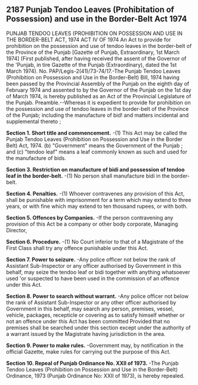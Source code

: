 ## 2187 Punjab Tendoo Leaves (Prohibitation of Possession) and use in the Border-Belt Act 1974
PUNJAB TENDOO LEAVES (PROHIBITION ON POSSESSION AND USE IN THE BORDER-BELT ACT, 1974
ACT IV OF 1974
An Act to provide for prohibition on the possession and use of tendoo leaves in the border-belt of the Province of the Punjab
[Gazette of Punjab, Extraordinary, 1st March 1974]
(First published, after having received the assent of the Governor of the 'Punjab, in tire Gazette of the Punjab (Extraordinary), dated the 1st March 1974).
No. PAP/Legis-2(41)/73-74/17.-The Punjab Tendoo Leaves (Prohibition on Possession and Use in the Border-Belt) Bill, 1974 having been passed by the Provincial Assembly of the Punjab on the eighth day of February 1974 and assented to by the Governor of the Punjab on the 1st day of March 1974, is hereby published as an Act of the Provincial Legislature of the Punjab.
Preamble.--Whereas it is expedient to provide for prohibition on the possession and use of tendoo leaves in the border-belt of the Province of the Punjab; including the manufacture of bid! and matters incidental and supplemental thereto ;

**Section 1. Short title and commencement.**
-(1) This Act may be called the Punjab Tendoo Leaves (Prohibition on Possession and Use in the Border Belt) Act, 1974.
(b) "Government" means the Government of the Punjab ; and
(c) "tendoo leaf" means a leaf commonly known as such and used for the manufacture of bids.

**Section 3. Restriction on manufacture of bidi and possession of tendoo leaf in the border-belt.**
-(1) No person shall manufacture bidi in the border-belt.

**Section 4. Penalties.**
-(1) Whoever contravenes any provision of this Act, shall be punishable with imprisonment for a term which may extend to three years, or with fine which may extend to ten thousand rupees, or with both.

**Section 5. Offences by Companies.**
-If the person contravening any provision of this Act be a company or other body corporate, Managing Director,

**Section 6. Procedure.**
-(1) No Court inferior to that of a Magistrate of the First Class shall try any offence punishable under this Act.

**Section 7. Power to seizure.**
-Any police officer not below the rank of Assistant Sub-Inspector or any officer authorised by Government in this behalf, may seize the tendoo leaf or bidi together with anything whatsoever used 'or suspected to have been used in the commission of an offence under this Act.

**Section 8. Power to search without warrant.**
-Any police officer not below the rank of Assistant Sub-Inspector or any other officer authorised by Government in this behalf, may search any person, premises, vessel, vehicle, packages, recepticle or covering as to satisfy himself whether or not an offence under this Act has been committed
   Provided that no premises shall be searched under this section except under the authority of a warrant issued by the Magistrate having jurisdiction in the area.

**Section 9. Power to make rules.**
-Government may, by notification in the official Gazette, make rules for carrying out the purpose of this Act.

**Section 10. Repeal of Punjab Ordinance No. XXII of 1973.**
-The Punjab Tendoo Leaves (Prohibition on Possession and Use in the Border-Belt) Ordinance, 1973 (Punjab Ordinance No: XXII of 1973), is hereby repealed.

